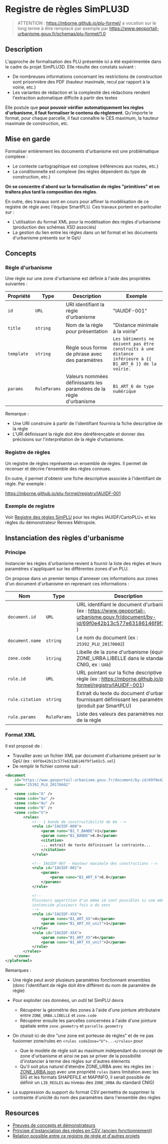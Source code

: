 # Registre de règles SimPLU3D

> ATTENTION : https://mborne.github.io/plu-formel/ a vocation sur le long terme à être remplacé par exemple par https://www.geoportail-urbanisme.gouv.fr/schemas/plu-formel/1.0

## Description

L'approche de formalisation des PLU présentée ici a été expérimentée dans le cadre du projet SimPLU3D. Elle résulte des constats suivant :

* De nombreuses informations concernant les restrictions de construction sont prisonnière des PDF (hauteur maximale, recul par rapport à la voirie, etc.)
* Les variantes de rédaction et la complexité des rédactions rendent l'extraction automatique difficile à partir des textes

Elle postule que **pour pouvoir vérifier automatiquement les règles d'urbanisme, il faut formaliser le contenu du règlement**. Qu'importe le format, pour chaque parcelle, il faut connaître le CES maximum, la hauteur maximale de construction, etc.

## Mise en garde

Formaliser entièrement les documents d'urbanisme est une problématique complexe :

* Le contexte cartographique est complexe (références aux routes, etc.)
* La conditionnelle est complexe (les règles dépendent du type de construction, etc.)

**On se concentre d'abord sur la formalisation de règles "primitives" et on traîtera plus tard la composition des règles**.

En outre, des travaux sont en cours pour affiner la modélisation de ce registre de règle avec l'équipe SmartPLU. Ces travaux portent en particulier sur :

* L'utilisation du format XML pour la modélisation des règles d'urbanisme (production des schémas XSD associés)
* La gestion du lien entre les règles dans un tel format et les documents d'urbanisme présents sur le GpU


## Concepts

### Règle d'urbanisme

Une règle sur une zone d'urbanisme est définie à l'aide des propriétés suivantes :

| Propriété  | Type         | Description                                                         | Exemple                                                                                                 |
| ---------- | ------------ | ------------------------------------------------------------------- | ------------------------------------------------------------------------------------------------------- |
| `id`       | `URL`        | URI identifiant la règle d'urbanisme                                | "IAUIDF-001"                                                                                              |
| `title`    | `string`     | Nom de la règle pour présentation                                   | "Distance minimale à la voirie"                                                                         |
| `template` | `string`     | Règle sous forme de phrase avec des paramètres                      | `Les bâtiments ne doivent pas être construits à une distance inférieure à {{ B1_ART_6 }} de la voirie.` |
| `params`   | `RuleParams` | Valeurs nommées définissants les paramètres de la règle d'urbanisme | `B1_ART_6 de type numérique`                                                                            |

Remarque : 

* Une URI construire à partir de l'identifiant fournira la fiche descriptive de la règle
* L'URI définissant la règle doit être déréférençable et donner des précisions sur l'interprétation de la règle d'urbanisme.

### Registre de règles

Un registre de règles représente un ensemble de règles. Il permet de recenser et décrire l'ensemble des règles connues.

En outre, il permet d'obtenir une fiche descriptive associée à l'identifiant de règle. Par exemple :

https://mborne.github.io/plu-formel/registry/IAUIDF-001


### Exemple de registre

Voir [Registre des règles SimPLU](registry/index.md) pour les règles IAUIDF/CartoPLU+ et les règles du démonstrateur Rennes Métropole.


## Instanciation des règles d'urbanisme

### Principe

Instancier les règles d'urbanisme revient à fournir la liste des règles et leurs paramètres s'appliquant sur les différentes zones d'un PLU. 

On propose dans un premier temps d'annexer ces informations aux zones d'un document d'urbanisme en reprenant ces informations :

| Nom             | Type         | Description                                                                                                                              |
| --------------- | ------------ | ---------------------------------------------------------------------------------------------------------------------------------------- |
| `document.id`   | `URL`        | URL identifiant le document d'urbanisme (ex : https://www.geoportail-urbanisme.gouv.fr/document/by-id/69f0e42b13c577e63186146f9f1e65c5 ) |
| `document.name` | `string`     | Le nom du document (ex : `25392_PLU_20170602`)                                                                                           |
| `zone.code`     | ̀`string`    | Libelle de la zone d'urbanisme (équivalent à ZONE_URBA.LIBELLE dans le standard CNIG, ex : `UAb`)                                        |
| `rule.id`       | `URL`        | URL pointant sur la fiche descriptive de la règle (ex : https://mborne.github.io/plu-formel/registry/IAUIDF-001)                         |
| `rule.citation` | `string`     | Extrait du texte du document d'urbanisme fournissant définissant les paramètres (produit par SmartPLU)                                   |
| `rule.params`   | `RuleParams` | Liste des valeurs des paramètres nommés de la règle                                                                                      |

### Format XML

Il est proposé de :

* Travailler avec un fichier XML par document d'urbanisme présent sur le GpU (ex : `69f0e42b13c577e63186146f9f1e65c5.xml`)
* De remplir le fichier comme suit :

```xml
<document 
    id="https://www.geoportail-urbanisme.gouv.fr/document/by-id/69f0e42b13c577e63186146f9f1e65c5" 
    name="25392_PLU_20170602"
>
    <zone code="A" />
    <zone code="Aa" />
    <zone code="Au" />
    <zone code="N" />
    <zone code="U">
        <rules>
            <!-- 1 bande de constructibilité de 6m -->
            <rule id="IAUIDF-000">
                <param name="B1_T_BANDE">1</param>
                <param name="B1_BANDE">6.0</param>
                <citation>
                ... extrait de texte définissant la contrainte...
                </citation>
            </rule>

            <!-- IAUIDF-007 - Hauteur maximale des constructions -->
            <rule id="IAUIDF-001">
                <params>
                    <param name="B1_ART_6">6.0</param>
                </params>
            </rule>

            <!--
            Plusieurs apparition d'un même id sont possibles si une même règle IAUIDF-XXX 
            instanciée plusieurs fois a du sens
            -->
            <rule id="IAUIDF-XXX">
                <param name="B1_ART_XX">4</param>
                <param name="B1_ART_XX_unit">1</param>
            </rule>
            <rule id="IAUIDF-XXX">
                <param name="B1_ART_XX">6</param>
                <param name="B1_ART_XX_unit">2</param>
            </rule>
        </rules>
    </zone>
</pluFormel>
```

Remarques :

* Une règle peut avoir plusieurs paramètres fonctionnant ensembles (donc l'identifiant de règle doit être différent du nom de paramètre de règle)

* Pour exploiter ces données, un outil tel SimPLU devra 
  * Récupérer la géométrie des zones à l'aide d'une jointure attributaire entre `ZONE_URBA.LIBELLE` et `zone.code`
  * Récupérer ensuite les parcelles concernées à l'aide d'une jointure spatiale entre `zone.geometry` et `parcelle.geometry`

* On choisit ici de dire "une zone est porteuse de règles" et de ne pas fusionner zone/rules en `<rules codeZone="U">...</rules>` pour
  * Que le modèle de règle soit au maximum indépendant du concept de zone d'urbanisme et ainsi ne pas se priver de la possibilité d'instancier à terme des règles sur d'autres éléments
  * Qu'il soit plus naturel d'étendre ZONE_URBA avec les règles (ex : [ZONE_URBA.json](sample/69f0e42b13c577e63186146f9f1e65c5/ZONE_URBA.geojson) avec une propriété `rules` (sans limitation avec les SIG et les formats SHAPEFILE et MAPINFO, il serait possible de définir un `LIB_REGLES` au niveau des `ZONE_URBA` du standard CNIG)

* La suppression du support du format CSV permettra de supprimer la contrainte d'unicité du nom des paramètres dans l'ensemble des règles


## Resources

* [Preuves de concepts et démonstrateurs](poc.md)
* [Principe d'instanciation des règles en CSV (ancien fonctionnement)](legacy-csv.md)
* [Relation possible entre ce registre de règle et d'autres projets](projects.md)
